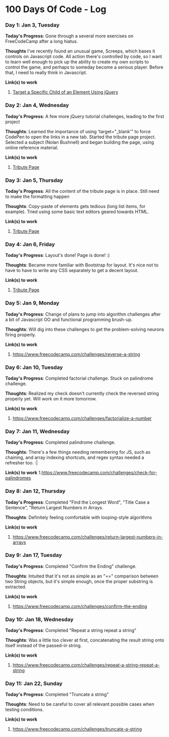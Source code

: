 # 100 Days Of Code - Log

<!--
### Day 0: February 30, 2016 (Example 1)
##### (delete me or comment me out)

**Today's Progress**: Fixed CSS, worked on canvas functionality for the app.

**Thoughts:** I really struggled with CSS, but, overall, I feel like I am slowly getting better at it. Canvas is still new for me, but I managed to figure out some basic functionality.

**Link to work:** [Calculator App](http://www.example.com)

### Day 0: February 30, 2016 (Example 2)
##### (delete me or comment me out)

**Today's Progress**: Fixed CSS, worked on canvas functionality for the app.

**Thoughts**: I really struggled with CSS, but, overall, I feel like I am slowly getting better at it. Canvas is still new for me, but I managed to figure out some basic functionality.

**Link(s) to work**: [Calculator App](http://www.example.com)
-->


### Day 1: Jan 3, Tuesday

**Today's Progress**: Gone through a several more exercises on FreeCodeCamp after a long hiatus.

**Thoughts** I've recently found an unusual game, Screeps, which bases it controls on Javascript code. All action there's controlled by code, so I want to learn well enough to pick up the ability to create my own scripts to control the game, and perhaps to someday become a serious player. Before that, I need to really think in Javascript.

**Link(s) to work**
1. [Target a Specific Child of an Element Using jQuery](https://www.freecodecamp.com/challenges/target-a-specific-child-of-an-element-using-jquery)


### Day 2: Jan 4, Wednesday

**Today's Progress**: A few more jQuery tutorial challenges, leading to the first project

**Thoughts**: Learned the importance of using 'target="_blank'" to force CodePen to open the links in a new tab. Started the tribute page project. Selected a subject (Nolan Bushnell) and began building the page, using online reference material.

**Link(s) to work**
1. [Tribute Page](http://codepen.io/ryagas/pen/dNPvOm)

### Day 3: Jan 5, Thursday

**Today's Progress**: All the content of the tribute page is in place. Still need to make the formatting happen

**Thoughts**: Copy-paste of elements gets tedious (long list items, for example). Tried using some basic text editors geared towards HTML.

**Link(s) to work**
1. [Tribute Page](http://codepen.io/ryagas/pen/dNPvOm)

### Day 4: Jan 6, Friday

**Today's Progress**: Layout's done! Page is done! :)

**Thoughts**: Became more familiar with Bootstrap for layout. It's nice not to have to have to write any CSS separately to get a decent layout.

**Link(s) to work**
1. [Tribute Page](http://codepen.io/ryagas/pen/dNPvOm)

### Day 5: Jan 9, Monday

**Today's Progress**: Change of plans to jump into algorithm challenges after a bit of Javascript OO and functional programming brush-up.

**Thoughts**: Will dig into these challenges to get the problem-solving neurons firing properly.

**Link(s) to work**
1. https://www.freecodecamp.com/challenges/reverse-a-string

### Day 6: Jan 10, Tuesday

**Today's Progress**: Completed factorial challenge. Stuck on palindrome challenge.

**Thoughts**: Realized my check doesn't currently check the reversed string properly yet. Will work on it more tomorrow.

**Link(s) to work**
1. https://www.freecodecamp.com/challenges/factorialize-a-number

### Day 7: Jan 11, Wednesday

**Today's Progress**: Completed palindrome challenge.

**Thoughts**: There's a few things needing remembering for JS, such as chaining, and array indexing shortcuts, and regex syntax needed a refresher too. :|

**Link(s) to work**
1.https://www.freecodecamp.com/challenges/check-for-palindromes

### Day 8: Jan 12, Thursday

**Today's Progress**: Completed "Find the Longest Word", "Title Case a Sentence", "Return Largest Numbers in Arrays.

**Thoughts**: Definitely feeling comfortable with looping-style algorithms

**Link(s) to work**
1. https://www.freecodecamp.com/challenges/return-largest-numbers-in-arrays

### Day 9: Jan 17, Tuesday

**Today's Progress**: Completed "Confirm the Ending" challenge.

**Thoughts**: Intuited that it's not as simple as an "==" comparison between two String objects, but it's simple enough, once the proper substring is extracted.

**Link(s) to work**
1. https://www.freecodecamp.com/challenges/confirm-the-ending

### Day 10: Jan 18, Wednesday

**Today's Progress**: Completed "Repeat a string repeat a string"

**Thoughts**: Was a little too clever at first, concatenating the result string onto itself instead of the passed-in string.

**Link(s) to work**
1. https://www.freecodecamp.com/challenges/repeat-a-string-repeat-a-string

### Day 11: Jan 22, Sunday

**Today's Progress**: Completed "Truncate a string"

**Thoughts**: Need to be careful to cover all relevant possible cases when testing conditions.

**Link(s) to work**
1. https://www.freecodecamp.com/challenges/truncate-a-string
